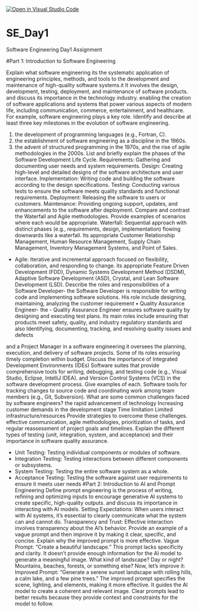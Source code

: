 [![Open in Visual Studio Code](https://classroom.github.com/assets/open-in-vscode-2e0aaae1b6195c2367325f4f02e2d04e9abb55f0b24a779b69b11b9e10269abc.svg)](https://classroom.github.com/online_ide?assignment_repo_id=15567109&assignment_repo_type=AssignmentRepo)
# SE_Day1
Software Engineering Day1 Assignment

#Part 1: Introduction to Software Engineering

Explain what software engineering its the systematic application of engineering principles, methods, and tools to the development and maintenance of high-quality software systems.it It involves the design, development, testing, deployment, and maintenance of software products.
 and discuss its importance in the technology industry. enabling the creation of software applications and systems that power various aspects of modern life, including communication, commerce, entertainment, and healthcare. For example, software engineering plays a key role.
Identify and describe at least three key milestones in the evolution of software engineering.
1.	the development of programming languages (e.g., Fortran, C).
2.	the establishment of software engineering as a discipline in the 1960s.
3.	the advent of structured programming in the 1970s, and the rise of agile methodologies in the 2000s.
List and briefly explain the phases of the Software Development Life Cycle.
Requirements: Gathering and documenting user needs and system requirements. 
 Design: Creating high-level and detailed designs of the software architecture and user interface. Implementation: Writing code and building the software according to the design specifications. Testing: Conducting various tests to ensure the software meets quality standards and functional requirements.
 Deployment: Releasing the software to users or customers. 
Maintenance: Providing ongoing support, updates, and enhancements to the software after deployment.
Compare and contrast the Waterfall and Agile methodologies. Provide examples of scenarios where each would be appropriate.
Waterfall: Sequential approach with distinct phases (e.g., requirements, design, implementation) flowing downwards like a waterfall. Its appropriate Customer Relationship Management, Human Resource Management, Supply Chain Management, Inventory Management Systems, and Point of Sales.
- Agile: Iterative and incremental approach focused on flexibility, collaboration, and responding to change. its appropriate Feature Driven Development (FDD), Dynamic Systems Development Method (DSDM), Adaptive Software Development (ASD), Crystal, and Lean Software Development (LSD).
Describe the roles and responsibilities of a Software Developer- the  Software Developer is  responsible for writing code and implementing software solutions. His role include designing, maintaining, analyzing the customer requirement 
•	 Quality Assurance Engineer- the - Quality Assurance Engineer ensures software quality by designing and executing test plans. Its main roles include ensuring that products meet safety, quality, and industry regulatory standards and also Identifying, documenting, tracking, and resolving quality issues and defects

 and a Project Manager in a software engineering it oversees the planning, execution, and delivery of software projects. Some of its roles ensuring timely completion within budget.
Discuss the importance of Integrated Development Environments (IDEs) Software suites that provide comprehensive tools for writing, debugging, and testing code (e.g., Visual Studio, Eclipse, IntelliJ IDEA).
and Version Control Systems (VCS) in the software development process. Give examples of each. Software tools for tracking changes to source code and coordinating work among team members (e.g., Git, Subversion).
What are some common challenges faced by software engineers? 
the rapid advancement of technology
Increasing customer demands in the development stage
Time limitation
Limited infrastructure/resources
Provide strategies to overcome these challenges. effective communication, agile methodologies, prioritization of tasks, and regular reassessment of project goals and timelines.
Explain the different types of testing (unit, integration, system, and acceptance) and their importance in software quality assurance.
- Unit Testing: Testing individual components or modules of software.
 - Integration Testing: Testing interactions between different components or subsystems.
 - System Testing: Testing the entire software system as a whole.
 - Acceptance Testing: Testing the software against user requirements to ensure it meets user needs
#Part 2: Introduction to AI and Prompt Engineering
Define prompt engineering is the process of writing, refining and optimizing inputs to encourage generative AI systems to create specific, high-quality outputs.
and discuss its importance in interacting with AI models.
Setting Expectations: When users interact with AI systems, it’s essential to clearly communicate what the system can and cannot do.
Transparency and Trust: Effective interaction involves transparency about the AI’s behavior. 
Provide an example of a vague prompt and then improve it by making it clear, specific, and concise. Explain why the improved prompt is more effective.
Vague Prompt: “Create a beautiful landscape.”
This prompt lacks specificity and clarity. It doesn’t provide enough information for the AI model to generate a meaningful image. What kind of landscape? Day or night? Mountains, beaches, forests, or something else?
Now, let’s improve it:
Improved Prompt: “Generate a serene sunset landscape with rolling hills, a calm lake, and a few pine trees.”
The improved prompt specifies the scene, lighting, and elements, making it more effective. It guides the AI model to create a coherent and relevant image. Clear prompts lead to better results because they provide context and constraints for the model to follow.



